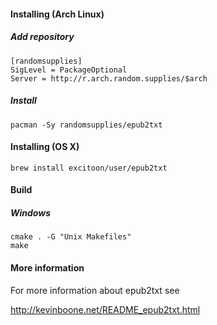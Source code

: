 #### Installing (Arch Linux)

##### Add repository

```
[randomsupplies]
SigLevel = PackageOptional
Server = http://r.arch.random.supplies/$arch
```

##### Install

```
pacman -Sy randomsupplies/epub2txt
```

#### Installing (OS X)

```
brew install excitoon/user/epub2txt
```

#### Build

##### Windows

```
cmake . -G "Unix Makefiles"
make
```

#### More information

For more information about epub2txt see

http://kevinboone.net/README_epub2txt.html
